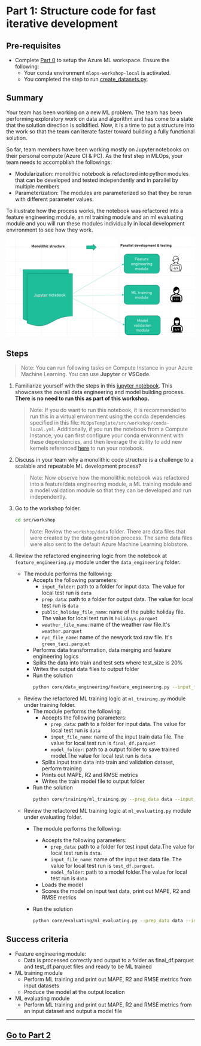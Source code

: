 
# Part 1: Structure code for fast iterative development
## Pre-requisites
- Complete [Part 0](part_0.md) to setup the Azure ML workspace. Ensure the following:
	- Your conda environment ``mlops-workshop-local`` is activated.
	- You completed the step to run [create_datasets.py](part_0.md#option-a-use-compute-instance-for-code-development).

## Summary 
Your team has been working on a new ML problem. The team has been performing exploratory work on data and algorithm and has come to a state that the solution direction is solidified. Now, it is a time to put a structure into the work so that the team can iterate faster toward building a fully functional solution.   

So far, team members have been working mostly on Jupyter notebooks on their personal compute (Azure CI & PC). As the first step in MLOps, your team needs to accompblish the followings:  

- Modularization: monolithic notebook is refactored into python modules that can be developed and tested independently and in parallel by multiple members 
- Parameterization: The modules are parameterized so that they be rerun with different parameter values.

To illustrate how the process works, the notebook was refactored into a feature engineering module, an ml training module and an ml evaluating module and you will run these modules individually in local development environment to see how they work.

 ![monolithic to modular](./images/monolithic_modular.png)

## Steps

> Note: You can run following tasks on Compute Instance in your Azure Machine Learning. You can use __Jupyter__ or __VSCode__.

1. Familiarize yourself with the steps in this [jupyter
  notebook](../notebooks/taxi-tutorial.ipynb). This showcases the overall data engineering and model building
  process. **There is no need to run this as part of this workshop.**
    > Note: If you do want to run this notebook, it is recommended to run this in a virtual environment using the conda dependencies specified in this file: `MLOpsTemplate/src/workshop/conda-local.yml`. Additionally, if you run the notebook from a Compute Instance, you can first configure your conda environment with these dependencies, and then leverage the ability to add new kernels referenced [here](https://docs.microsoft.com/en-us/azure/machine-learning/how-to-access-terminal#add-new-kernels) to run your notebook.
   
2. Discuss in your team why a monolithic code structure is a challenge to a scalable and repeatable ML development process? 
    > Note: Now observe how the monolithic notebook was refactored into a feature/data engineering module, a ML training module and a model validation module so that they can be developed and run independently.

3. Go to the workshop folder.
    ```bash 
    cd src/workshop
    ```
    > Note: Review the ```workshop/data``` folder. There are data files that were created by the data generation process. The same data files were also sent to the default Azure Machine Learning blobstore.

4. Review the refactored engineering logic from the notebook at ```feature_engineering.py``` module under the ```data_engineering``` folder.
    - The module performs the following:
        - Accepts the following parameters:
            - ```input_folder```: path to a folder for input data. The value for local test run is ```data```
            - ```prep_data```: path to a folder for output data. The value for local test run is ```data```
            - ```public_holiday_file_name```: name of the public holiday file. The value for local test run is ```holidays.parquet``` 
            - ```weather_file_name```: name of the weather raw file.It's ```weather.parquet``` 
            - ```nyc_file_name```: name of the newyork taxi raw file. It's ```green_taxi.parquet``` 
        - Performs data transformation, data merging and feature engineering logics 
        - Splits the data into train and test sets where test_size is 20%
        - Writes the output data files to output folder
        - Run the solution
            ```bash 
            python core/data_engineering/feature_engineering.py --input_folder data --prep_data data --public_holiday_file_name holidays.parquet --weather_file_name weather.parquet --nyc_file_name green_taxi.parquet
            ```
    - Review the refactored ML training logic at ```ml_training.py``` module under training folder. 
        - The module performs the following:
            - Accepts the following parameters:
                - ```prep_data```: path to a folder for input data. The value for local test run is ```data```
                - ```input_file_name```: name of the input train data file. The value for local test run is ```final_df.parquet```
                - ```model_folder```: path to a output folder to save trained model.The value for local test run is ```data```
            - Splits input train data into train and validation dataset, perform training  
            - Prints out MAPE, R2 and RMSE metrics
            - Writes the train model file to output folder
        - Run the solution
            ```bash 
            python core/training/ml_training.py --prep_data data --input_file_name final_df.parquet --model_folder data
            ```
    - Review the refactored ML training logic at ```ml_evaluating.py``` module under evaluating folder. 
        - The module performs the following:
            - Accepts the following parameters:
                - ```prep_data```: path to a folder for test input data.The value for local test run is ```data```.
                - ```input_file_name```: name of the input test data file. The value for local test run is  ```test_df.parquet```.
                - ```model_folder```: path to a model folder.The value for local test run is ```data```
            - Loads the model 
            - Scores the model on input test data, print out MAPE, R2 and RMSE metrics
        - Run the solution

            ```bash 
            python core/evaluating/ml_evaluating.py --prep_data data --input_file_name test_df.parquet
            ```

## Success criteria
- Feature engineering module: 
    - Data is processed correctly and output to a folder as final_df.parquet and test_df.parquet files and ready to be ML trained
- ML training module
    - Perform ML training and print out MAPE, R2 and RMSE metrics from input datasets
    - Produce the model at the output location
- ML evaluating module
    -  Perform ML training and print out MAPE, R2 and RMSE metrics from an input dataset and output a model file

---

## [Go to Part 2](part_2.md)
